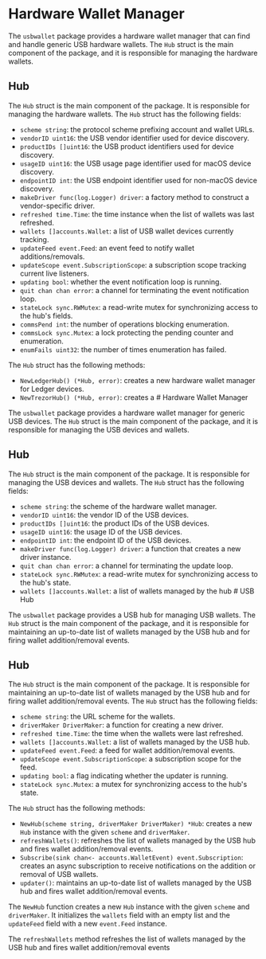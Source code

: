# Hardware Wallet Manager

The `usbwallet` package provides a hardware wallet manager that can find and handle generic USB hardware wallets. The `Hub` struct is the main component of the package, and it is responsible for managing the hardware wallets.

## Hub

The `Hub` struct is the main component of the package. It is responsible for managing the hardware wallets. The `Hub` struct has the following fields:

- `scheme string`: the protocol scheme prefixing account and wallet URLs.
- `vendorID uint16`: the USB vendor identifier used for device discovery.
- `productIDs []uint16`: the USB product identifiers used for device discovery.
- `usageID uint16`: the USB usage page identifier used for macOS device discovery.
- `endpointID int`: the USB endpoint identifier used for non-macOS device discovery.
- `makeDriver func(log.Logger) driver`: a factory method to construct a vendor-specific driver.
- `refreshed time.Time`: the time instance when the list of wallets was last refreshed.
- `wallets []accounts.Wallet`: a list of USB wallet devices currently tracking.
- `updateFeed event.Feed`: an event feed to notify wallet additions/removals.
- `updateScope event.SubscriptionScope`: a subscription scope tracking current live listeners.
- `updating bool`: whether the event notification loop is running.
- `quit chan chan error`: a channel for terminating the event notification loop.
- `stateLock sync.RWMutex`: a read-write mutex for synchronizing access to the hub's fields.
- `commsPend int`: the number of operations blocking enumeration.
- `commsLock sync.Mutex`: a lock protecting the pending counter and enumeration.
- `enumFails uint32`: the number of times enumeration has failed.

The `Hub` struct has the following methods:

- `NewLedgerHub() (*Hub, error)`: creates a new hardware wallet manager for Ledger devices.
- `NewTrezorHub() (*Hub, error)`: creates a # Hardware Wallet Manager

The `usbwallet` package provides a hardware wallet manager for generic USB devices. The `Hub` struct is the main component of the package, and it is responsible for managing the USB devices and wallets.

## Hub

The `Hub` struct is the main component of the package. It is responsible for managing the USB devices and wallets. The `Hub` struct has the following fields:

- `scheme string`: the scheme of the hardware wallet manager.
- `vendorID uint16`: the vendor ID of the USB devices.
- `productIDs []uint16`: the product IDs of the USB devices.
- `usageID uint16`: the usage ID of the USB devices.
- `endpointID int`: the endpoint ID of the USB devices.
- `makeDriver func(log.Logger) driver`: a function that creates a new driver instance.
- `quit chan chan error`: a channel for terminating the update loop.
- `stateLock sync.RWMutex`: a read-write mutex for synchronizing access to the hub's state.
- `wallets []accounts.Wallet`: a list of wallets managed by the hub # USB Hub

The `usbwallet` package provides a USB hub for managing USB wallets. The `Hub` struct is the main component of the package, and it is responsible for maintaining an up-to-date list of wallets managed by the USB hub and for firing wallet addition/removal events.

## Hub

The `Hub` struct is the main component of the package. It is responsible for maintaining an up-to-date list of wallets managed by the USB hub and for firing wallet addition/removal events. The `Hub` struct has the following fields:

- `scheme string`: the URL scheme for the wallets.
- `driverMaker DriverMaker`: a function for creating a new driver.
- `refreshed time.Time`: the time when the wallets were last refreshed.
- `wallets []accounts.Wallet`: a list of wallets managed by the USB hub.
- `updateFeed event.Feed`: a feed for wallet addition/removal events.
- `updateScope event.SubscriptionScope`: a subscription scope for the feed.
- `updating bool`: a flag indicating whether the updater is running.
- `stateLock sync.Mutex`: a mutex for synchronizing access to the hub's state.

The `Hub` struct has the following methods:

- `NewHub(scheme string, driverMaker DriverMaker) *Hub`: creates a new `Hub` instance with the given `scheme` and `driverMaker`.
- `refreshWallets()`: refreshes the list of wallets managed by the USB hub and fires wallet addition/removal events.
- `Subscribe(sink chan<- accounts.WalletEvent) event.Subscription`: creates an async subscription to receive notifications on the addition or removal of USB wallets.
- `updater()`: maintains an up-to-date list of wallets managed by the USB hub and fires wallet addition/removal events.

The `NewHub` function creates a new `Hub` instance with the given `scheme` and `driverMaker`. It initializes the `wallets` field with an empty list and the `updateFeed` field with a new `event.Feed` instance.

The `refreshWallets` method refreshes the list of wallets managed by the USB hub and fires wallet addition/removal events